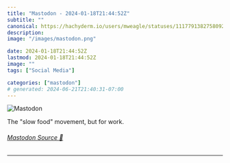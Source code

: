 ```yaml
---
title: "Mastodon - 2024-01-18T21:44:52Z"
subtitle: ""
canonical: https://hachyderm.io/users/mweagle/statuses/111779138275809297
description:
image: "/images/mastodon.png"

date: 2024-01-18T21:44:52Z
lastmod: 2024-01-18T21:44:52Z
image: ""
tags: ["Social Media"]

categories: ["mastodon"]
# generated: 2024-06-21T21:40:31-07:00
---
```

![Mastodon](/images/mastodon.png)

<p>The &quot;slow food&quot; movement, but for work.</p>


###### [Mastodon Source 🐘](https://hachyderm.io/@mweagle/111779138275809297)

___
